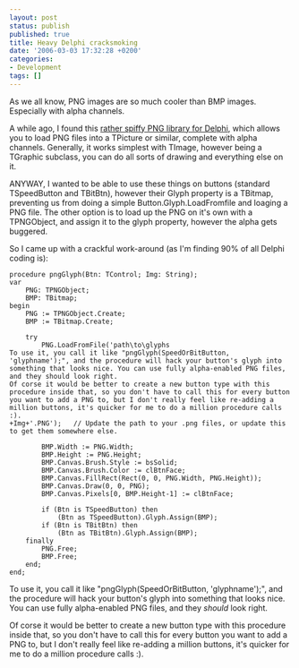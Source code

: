 ```yaml
---
layout: post
status: publish
published: true
title: Heavy Delphi cracksmoking
date: '2006-03-03 17:32:28 +0200'
categories:
- Development
tags: []
---
```


As we all know, PNG images are so much cooler than BMP images.
Especially with alpha channels.

A while ago, I found this [rather spiffy PNG library for
Delphi](http://pngdelphi.sf.net/), which allows you to load PNG files
into a TPicture or similar, complete with alpha channels. Generally, it
works simplest with TImage, however being a TGraphic subclass, you can
do all sorts of drawing and everything else on it.

ANYWAY, I wanted to be able to use these things on buttons (standard
TSpeedButton and TBitBtn), however their Glyph property is a TBitmap,
preventing us from doing a simple Button.Glyph.LoadFromfile and loaging
a PNG file. The other option is to load up the PNG on it's own with a
TPNGObject, and assign it to the glyph property, however the alpha gets
buggered.

So I came up with a crackful work-around (as I'm finding 90% of all
Delphi coding is):

``` {.prettyprint}
procedure pngGlyph(Btn: TControl; Img: String);
var
    PNG: TPNGObject;
    BMP: TBitmap;
begin
    PNG := TPNGObject.Create;
    BMP := TBitmap.Create;

    try
        PNG.LoadFromFile('path\to\glyphs
To use it, you call it like "pngGlyph(SpeedOrBitButton, 'glyphname');", and the procedure will hack your button's glyph into something that looks nice. You can use fully alpha-enabled PNG files, and they should look right.
Of corse it would be better to create a new button type with this procedure inside that, so you don't have to call this for every button you want to add a PNG to, but I don't really feel like re-adding a million buttons, it's quicker for me to do a million procedure calls :).
+Img+'.PNG');   // Update the path to your .png files, or update this to get them somewhere else.

        BMP.Width := PNG.Width;
        BMP.Height := PNG.Height;
        BMP.Canvas.Brush.Style := bsSolid;
        BMP.Canvas.Brush.Color := clBtnFace;
        BMP.Canvas.FillRect(Rect(0, 0, PNG.Width, PNG.Height));
        BMP.Canvas.Draw(0, 0, PNG);
        BMP.Canvas.Pixels[0, BMP.Height-1] := clBtnFace;

        if (Btn is TSpeedButton) then
            (Btn as TSpeedButton).Glyph.Assign(BMP);
        if (Btn is TBitBtn) then
            (Btn as TBitBtn).Glyph.Assign(BMP);
    finally
        PNG.Free;
        BMP.Free;
    end;
end;
```

To use it, you call it like "pngGlyph(SpeedOrBitButton, 'glyphname');",
and the procedure will hack your button's glyph into something that
looks nice. You can use fully alpha-enabled PNG files, and they *should*
look right.

Of corse it would be better to create a new button type with this
procedure inside that, so you don't have to call this for every button
you want to add a PNG to, but I don't really feel like re-adding a
million buttons, it's quicker for me to do a million procedure calls :).
